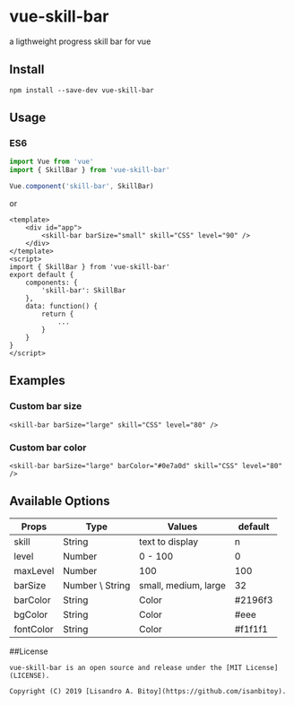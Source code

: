 # vue-skill-bar
a ligthweight progress skill bar for vue

## Install
```shell
npm install --save-dev vue-skill-bar
```

## Usage
### ES6
```js
import Vue from 'vue'
import { SkillBar } from 'vue-skill-bar'

Vue.component('skill-bar', SkillBar)

```
or
```
<template>
	<div id="app">
		<skill-bar barSize="small" skill="CSS" level="90" />
	</div>
</template>
<script>
import { SkillBar } from 'vue-skill-bar'
export default {
	components: {
		'skill-bar': SkillBar
	},
	data: function() {
		return { 
			... 
		}
	}
}
</script>

```
## Examples

### Custom bar size
```
<skill-bar barSize="large" skill="CSS" level="80" />
```
### Custom bar color
```
<skill-bar barSize="large" barColor="#0e7a0d" skill="CSS" level="80" />
```

## Available Options

| Props | Type | Values | default |
| --- | ---	| --- | --- |
| skill | String | text to display | n |
| level | Number | 0 - 100 | 0 |
| maxLevel | Number | 100 | 100 |
| barSize | Number \ String | small, medium, large | 32 |
| barColor | String | Color | #2196f3 |
| bgColor | String | Color | #eee |
| fontColor | String | Color | #f1f1f1 |

##License
```
vue-skill-bar is an open source and release under the [MIT License](LICENSE).

Copyright (C) 2019 [Lisandro A. Bitoy](https://github.com/isanbitoy).
```



